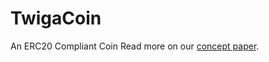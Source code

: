 # TwigaCoin
An ERC20 Compliant Coin
Read more on our [concept paper](https://www.dropbox.com/s/md1uato0v5xr7qp/TwigaCoin%20Concept.pdf?dl=0).
